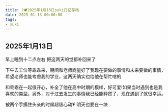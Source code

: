 ```yaml
---
title: J🕊️2025年1月13日suki日记存档
date: 2025-01-13 00:00:00
tags:
- suki
---
```


## 2025年1月13日

早上睡到十二点左右
把这两天的觉都补回来了

下午去工位等乖乖来，期间和老师商量好了我现在要做的事情和未来要做的事情，希望老师也能考虑我的学业，这两天确实也给他在帮忙啥的


和乖乖在一起很开心，补全了他在高中时期的模样，好可爱!如果当时遇到也是我喜欢的类型。另外，对于过去发生的事情我已经能释然了，现在遇到了就很幸运。

被两个手摸住头亲的时候超级心动💗
明天也要在一块
